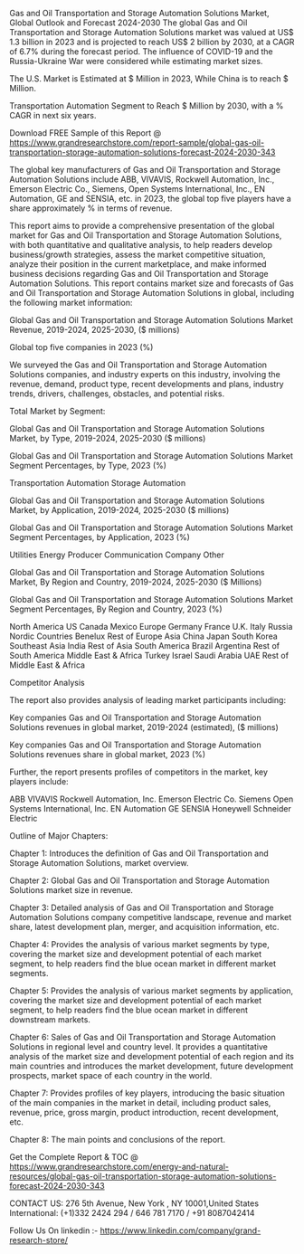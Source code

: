 Gas and Oil Transportation and Storage Automation Solutions Market, Global Outlook and Forecast 2024-2030
The global Gas and Oil Transportation and Storage Automation Solutions market was valued at US$ 1.3 billion in 2023 and is projected to reach US$ 2 billion by 2030, at a CAGR of 6.7% during the forecast period. The influence of COVID-19 and the Russia-Ukraine War were considered while estimating market sizes.

The U.S. Market is Estimated at $ Million in 2023, While China is to reach $ Million.

Transportation Automation Segment to Reach $ Million by 2030, with a % CAGR in next six years.

Download FREE Sample of this Report @ https://www.grandresearchstore.com/report-sample/global-gas-oil-transportation-storage-automation-solutions-forecast-2024-2030-343

The global key manufacturers of Gas and Oil Transportation and Storage Automation Solutions include ABB, VIVAVIS, Rockwell Automation, Inc., Emerson Electric Co., Siemens, Open Systems International, Inc., EN Automation, GE and SENSIA, etc. in 2023, the global top five players have a share approximately % in terms of revenue.

This report aims to provide a comprehensive presentation of the global market for Gas and Oil Transportation and Storage Automation Solutions, with both quantitative and qualitative analysis, to help readers develop business/growth strategies, assess the market competitive situation, analyze their position in the current marketplace, and make informed business decisions regarding Gas and Oil Transportation and Storage Automation Solutions. This report contains market size and forecasts of Gas and Oil Transportation and Storage Automation Solutions in global, including the following market information:

Global Gas and Oil Transportation and Storage Automation Solutions Market Revenue, 2019-2024, 2025-2030, ($ millions)

Global top five companies in 2023 (%)

We surveyed the Gas and Oil Transportation and Storage Automation Solutions companies, and industry experts on this industry, involving the revenue, demand, product type, recent developments and plans, industry trends, drivers, challenges, obstacles, and potential risks.

Total Market by Segment:

Global Gas and Oil Transportation and Storage Automation Solutions Market, by Type, 2019-2024, 2025-2030 ($ millions)

Global Gas and Oil Transportation and Storage Automation Solutions Market Segment Percentages, by Type, 2023 (%)

Transportation Automation
Storage Automation

Global Gas and Oil Transportation and Storage Automation Solutions Market, by Application, 2019-2024, 2025-2030 ($ millions)

Global Gas and Oil Transportation and Storage Automation Solutions Market Segment Percentages, by Application, 2023 (%)

Utilities
Energy Producer
Communication Company
Other

Global Gas and Oil Transportation and Storage Automation Solutions Market, By Region and Country, 2019-2024, 2025-2030 ($ Millions)

Global Gas and Oil Transportation and Storage Automation Solutions Market Segment Percentages, By Region and Country, 2023 (%)

North America
US
Canada
Mexico
Europe
Germany
France
U.K.
Italy
Russia
Nordic Countries
Benelux
Rest of Europe
Asia
China
Japan
South Korea
Southeast Asia
India
Rest of Asia
South America
Brazil
Argentina
Rest of South America
Middle East & Africa
Turkey
Israel
Saudi Arabia
UAE
Rest of Middle East & Africa

Competitor Analysis

The report also provides analysis of leading market participants including:

Key companies Gas and Oil Transportation and Storage Automation Solutions revenues in global market, 2019-2024 (estimated), ($ millions)

Key companies Gas and Oil Transportation and Storage Automation Solutions revenues share in global market, 2023 (%)

Further, the report presents profiles of competitors in the market, key players include:

ABB
VIVAVIS
Rockwell Automation, Inc.
Emerson Electric Co.
Siemens
Open Systems International, Inc.
EN Automation
GE
SENSIA
Honeywell
Schneider Electric

Outline of Major Chapters:

Chapter 1: Introduces the definition of Gas and Oil Transportation and Storage Automation Solutions, market overview.

Chapter 2: Global Gas and Oil Transportation and Storage Automation Solutions market size in revenue.

Chapter 3: Detailed analysis of Gas and Oil Transportation and Storage Automation Solutions company competitive landscape, revenue and market share, latest development plan, merger, and acquisition information, etc.

Chapter 4: Provides the analysis of various market segments by type, covering the market size and development potential of each market segment, to help readers find the blue ocean market in different market segments.

Chapter 5: Provides the analysis of various market segments by application, covering the market size and development potential of each market segment, to help readers find the blue ocean market in different downstream markets.

Chapter 6: Sales of Gas and Oil Transportation and Storage Automation Solutions in regional level and country level. It provides a quantitative analysis of the market size and development potential of each region and its main countries and introduces the market development, future development prospects, market space of each country in the world.

Chapter 7: Provides profiles of key players, introducing the basic situation of the main companies in the market in detail, including product sales, revenue, price, gross margin, product introduction, recent development, etc.

Chapter 8: The main points and conclusions of the report.

Get the Complete Report & TOC @ https://www.grandresearchstore.com/energy-and-natural-resources/global-gas-oil-transportation-storage-automation-solutions-forecast-2024-2030-343

CONTACT US:
276 5th Avenue, New York , NY 10001,United States
International: (+1)332 2424 294 / 646 781 7170 / +91 8087042414

Follow Us On linkedin :- https://www.linkedin.com/company/grand-research-store/
